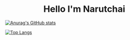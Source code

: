 <center><h1>Hello I'm Narutchai</h1></center>

[![Anurag's GitHub stats](https://github-readme-stats.vercel.app/api?username=Narutchai01)](https://github.com/anuraghazra/github-readme-stats)

[![Top Langs](https://github-readme-stats.vercel.app/api/top-langs/?username=Narutchai01)](https://github.com/anuraghazra/github-readme-stats)

